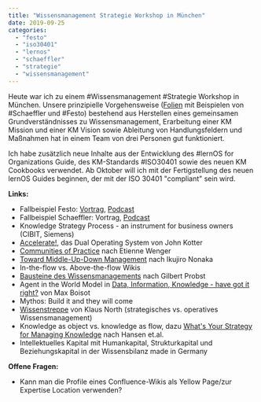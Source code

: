 ```yaml
---
title: "Wissensmanagement Strategie Workshop in München"
date: 2019-09-25
categories: 
  - "festo"
  - "iso30401"
  - "lernos"
  - "schaeffler"
  - "strategie"
  - "wissensmanagement"
---
```


Heute war ich zu einem #Wissensmanagement #Strategie Workshop in München. Unsere prinzipielle Vorgehensweise ([Folien](https://de.slideshare.net/cogneon/wissensmanagement-strategie-workshops-knowtech-2012) mit Beispielen von #Schaeffler und #Festo) bestehend aus Herstellen eines gemeinsamen Grundverständnisses zu Wissensmanagement, Erarbeitung einer KM Mission und einer KM Vision sowie Ableitung von Handlungsfeldern und Maßnahmen hat in einem Team von drei Personen gut funktioniert.

<!-- more -->

Ich habe zusätzlich neue Inhalte aus der Entwicklung des #lernOS for Organizations Guide, des KM-Standards #ISO30401 sowie des neuen KM Cookbooks verwendet. Ab Oktober will ich mit der Fertigstellung des neuen lernOS Guides beginnen, der mit der ISO 30401 "compliant" sein wird.

**Links:**

- Fallbeispiel Festo: [Vortrag](https://www.youtube.com/watch?v=DUJCWug2hc0), [Podcast](https://cogneon.de/2014/09/30/m2p011-wissensmanagement-bei-festo/)
- Fallbeispiel Schaeffler: Vortrag, [Podcast](https://cogneon.de/2015/02/05/m2p013-14-jahre-wissensmanagement-bei-schaeffler/)
- Knowledge Strategy Process - an instrument for business owners (CIBIT, Siemens)
- [Accelerate!](https://hbr.org/2012/11/accelerate), das Dual Operating System von John Kotter
- [Communities of Practice](https://wenger-trayner.com/introduction-to-communities-of-practice/) nach Etienne Wenger
- [Toward Middle-Up-Down Management](https://sloanreview.mit.edu/article/toward-middleupdown-management-accelerating-information-creation/) nach Ikujiro Nonaka
- In-the-flow vs. Above-the-flow Wikis
- [Bausteine des Wissensmanagements](https://wiki.cogneon.de/Bausteine_des_Wissensmanagements) nach Gilbert Probst
- Agent in the World Model in [Data, Information, Knowledge - have got it right?](https://www.uoc.edu/in3/dt/20388/20388.pdf) von Max Boisot
- Mythos: Build it and they will come
- [Wissenstreppe](https://wiki.cogneon.de/Wissenstreppe) von Klaus North (strategisches vs. operatives Wissensmanagement)
- Knowledge as object vs. knowledge as flow, dazu [What's Your Strategy for Managing Knowledge](https://hbr.org/1999/03/whats-your-strategy-for-managing-knowledge) nach Hansen et.al.
- Intellektuelles Kapital mit Humankapital, Strukturkapital und Beziehungskapital in der Wissensbilanz made in Germany

**Offene Fragen:**

- Kann man die Profile eines Confluence-Wikis als Yellow Page/zur Expertise Location verwenden?
